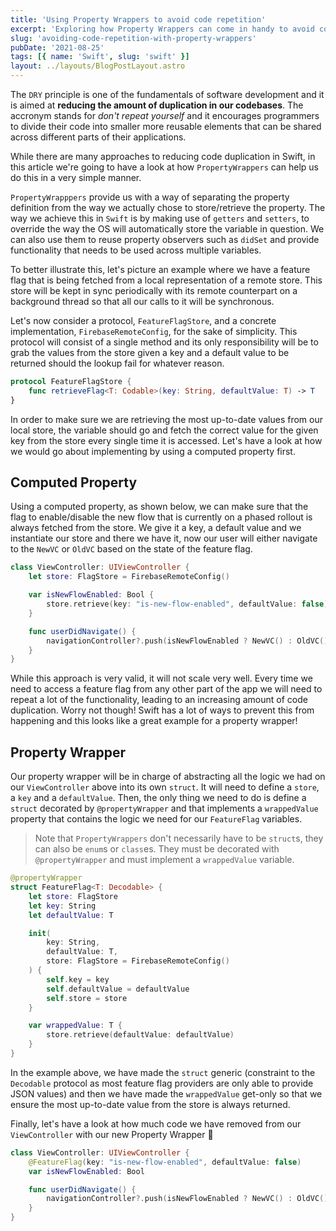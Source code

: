 ```yaml
---
title: 'Using Property Wrappers to avoid code repetition'
excerpt: 'Exploring how Property Wrappers can come in handy to avoid code repetition'
slug: 'avoiding-code-repetition-with-property-wrappers'
pubDate: '2021-08-25'
tags: [{ name: 'Swift', slug: 'swift' }]
layout: ../layouts/BlogPostLayout.astro
---
```


The `DRY` principle is one of the fundamentals of software development and it is aimed at **reducing the amount of duplication in our codebases**. The accronym stands for _don't repeat yourself_ and it encourages programmers to divide their code into smaller more reusable elements that can be shared across different parts of their applications.

While there are many approaches to reducing code duplication in Swift, in this article we're going to have a look at how `PropertyWrappers` can help us do this in a very simple manner.

`PropertyWrapppers` provide us with a way of separating the property definition from the way we actually chose to store/retrieve the property. The way we achieve this in `Swift` is by making use of `getters` and `setters`, to override the way the OS will automatically store the variable in question. We can also use them to reuse property observers such as `didSet` and provide functionality that needs to be used across multiple variables.

To better illustrate this, let's picture an example where we have a feature flag that is being fetched from a local representation of a remote store. This store will be kept in sync periodically with its remote counterpart on a background thread so that all our calls to it will be synchronous.

Let's now consider a protocol, `FeatureFlagStore`, and a concrete implementation, `FirebaseRemoteConfig`, for the sake of simplicity. This protocol will consist of a single method and its only responsibility will be to grab the values from the store given a key and a default value to be returned should the lookup fail for whatever reason.

```swift:FeatureFlagStore.swift
protocol FeatureFlagStore {
    func retrieveFlag<T: Codable>(key: String, defaultValue: T) -> T
}
```

In order to make sure we are retrieving the most up-to-date values from our local store, the variable should go and fetch the correct value for the given key from the store every single time it is accessed. Let's have a look at how we would go about implementing by using a computed property first.

## Computed Property

Using a computed property, as shown below, we can make sure that the flag to enable/disable the new flow that is currently on a phased rollout is always fetched from the store. We give it a key, a default value and we instantiate our store and there we have it, now our user will either navigate to the `NewVC` or `OldVC` based on the state of the feature flag.

```swift:ViewController.swift
class ViewController: UIViewController {
    let store: FlagStore = FirebaseRemoteConfig()

    var isNewFlowEnabled: Bool {
        store.retrieve(key: "is-new-flow-enabled", defaultValue: false)
    }

    func userDidNavigate() {
        navigationController?.push(isNewFlowEnabled ? NewVC() : OldVC())
    }
}
```

While this approach is very valid, it will not scale very well. Every time we need to access a feature flag from any other part of the app we will need to repeat a lot of the functionality, leading to an increasing amount of code duplication. Worry not though! Swift has a lot of ways to prevent this from happening and this looks like a great example for a property wrapper!

## Property Wrapper

Our property wrapper will be in charge of abstracting all the logic we had on our `ViewController` above into its own `struct`. It will need to define a `store`, a `key` and a `defaultValue`. Then, the only thing we need to do is define a `struct` decorated by `@propertyWrapper` and that implements a `wrappedValue` property that contains the logic we need for our `FeatureFlag` variables.

> Note that `PropertyWrappers` don't necessarily have to be `struct`s, they can also be `enum`s or `class`es. They must be decorated with `@propertyWrapper` and must implement a `wrappedValue` variable.

```swift:FeatureFlag.swift
@propertyWrapper
struct FeatureFlag<T: Decodable> {
    let store: FlagStore
    let key: String
    let defaultValue: T

    init(
        key: String,
        defaultValue: T,
        store: FlagStore = FirebaseRemoteConfig()
    ) {
        self.key = key
        self.defaultValue = defaultValue
        self.store = store
    }

    var wrappedValue: T {
        store.retrieve(defaultValue: defaultValue)
    }
}
```

In the example above, we have made the `struct` generic (constraint to the `Decodable` protocol as most feature flag providers are only able to provide JSON values) and then we have made the `wrappedValue` get-only so that we ensure the most up-to-date value from the store is always returned.

Finally, let's have a look at how much code we have removed from our `ViewController` with our new Property Wrapper 🤩

```swift:ViewController.swift
class ViewController: UIViewController {
    @FeatureFlag(key: "is-new-flow-enabled", defaultValue: false)
    var isNewFlowEnabled: Bool

    func userDidNavigate() {
        navigationController?.push(isNewFlowEnabled ? NewVC() : OldVC())
    }
}
```
